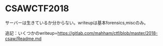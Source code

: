 # CSAWCTF2018
サーバーは生きているか分からない。writeupは基本forensics,miscのみ。</bf>

追記：いくつかのwriteup=https://gitlab.com/mahham/ctf/blob/master/2018-csaw/Readme.md
